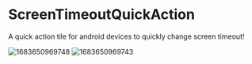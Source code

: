 # ScreenTimeoutQuickAction
A quick action tile for android devices to quickly change screen timeout!

![1683650969748](https://github.com/MohammadMD1383/ScreenTimeoutQuickAction/assets/69088224/15f9656c-7a35-41d7-8403-d89db1bc672e)
![1683650969743](https://github.com/MohammadMD1383/ScreenTimeoutQuickAction/assets/69088224/080804ca-b19f-4937-af17-893dd39394a8)
